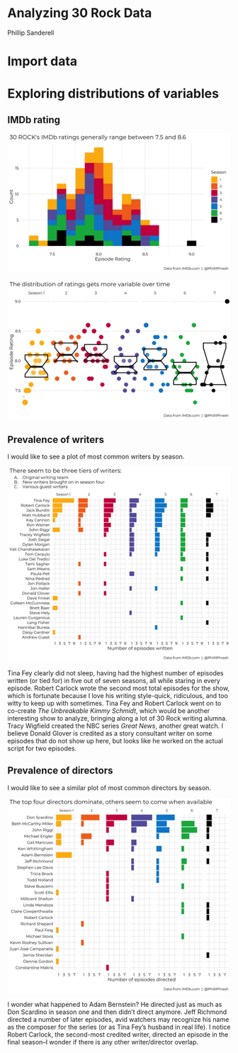 Analyzing 30 Rock Data
================
Phillip Sanderell

# Import data

# Exploring distributions of variables

## IMDb rating

![](README_files/figure-gfm/unnamed-chunk-2-1.png)<!-- -->

![](README_files/figure-gfm/unnamed-chunk-3-1.png)<!-- -->

## Prevalence of writers

I would like to see a plot of most common writers by season.

![](README_files/figure-gfm/unnamed-chunk-4-1.png)<!-- -->

Tina Fey clearly did not sleep, having had the highest number of
episodes written (or tied for) in five out of seven seasons, all while
staring in every episode. Robert Carlock wrote the second most total
episodes for the show, which is fortunate because I love his writing
style-quick, ridiculous, and too witty to keep up with sometimes. Tina
Fey and Robert Carlock went on to co-create *The Unbreakable Kimmy
Schmidt*, which would be another interesting show to analyze, bringing
along a lot of 30 Rock writing alumna. Tracy Wigfield created the NBC
series *Great News*, another great watch. I believe Donald Glover is
credited as a story consultant writer on some episodes that do not show
up here, but looks like he worked on the actual script for two episodes.

## Prevalence of directors

I would like to see a similar plot of most common directors by season.

![](README_files/figure-gfm/unnamed-chunk-5-1.png)<!-- -->

I wonder what happened to Adam Bernstein? He directed just as much as
Don Scardino in season one and then didn’t direct anymore. Jeff Richmond
directed a number of later episodes, avid watchers may recognize his
name as the composer for the series (or as Tina Fey’s husband in real
life). I notice Robert Carlock, the second-most credited writer,
directed an episode in the final season–I wonder if there is any other
writer/director overlap.
